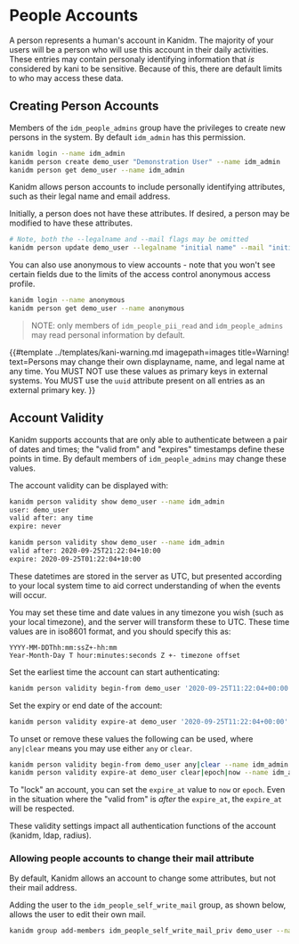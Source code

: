 # People Accounts

A person represents a human's account in Kanidm. The majority of your users will be a person who
will use this account in their daily activities. These entries may contain personaly identifying
information that _is_ considered by kani to be sensitive. Because of this, there are default limits
to who may access these data.

## Creating Person Accounts

Members of the `idm_people_admins` group have the privileges to create new persons in the system. By
default `idm_admin` has this permission.

```bash
kanidm login --name idm_admin
kanidm person create demo_user "Demonstration User" --name idm_admin
kanidm person get demo_user --name idm_admin
```

Kanidm allows person accounts to include personally identifying attributes, such as their legal name
and email address.

Initially, a person does not have these attributes. If desired, a person may be modified to have
these attributes.

```bash
# Note, both the --legalname and --mail flags may be omitted
kanidm person update demo_user --legalname "initial name" --mail "initial@email.address"
```

You can also use anonymous to view accounts - note that you won't see certain fields due to the
limits of the access control anonymous access profile.

```bash
kanidm login --name anonymous
kanidm person get demo_user --name anonymous
```

> NOTE: only members of `idm_people_pii_read` and `idm_people_admins` may read personal information
> by default.

<!-- deno-fmt-ignore-start -->

{{#template ../templates/kani-warning.md
imagepath=images
title=Warning!
text=Persons may change their own displayname, name, and legal name at any time. You MUST NOT use these values as primary keys in external systems. You MUST use the `uuid` attribute present on all entries as an external primary key.
}}

<!-- deno-fmt-ignore-end -->

## Account Validity

Kanidm supports accounts that are only able to authenticate between a pair of dates and times; the
"valid from" and "expires" timestamps define these points in time. By default members of
`idm_people_admins` may change these values.

The account validity can be displayed with:

```bash
kanidm person validity show demo_user --name idm_admin
user: demo_user
valid after: any time
expire: never
```

```bash
kanidm person validity show demo_user --name idm_admin
valid after: 2020-09-25T21:22:04+10:00
expire: 2020-09-25T01:22:04+10:00
```

These datetimes are stored in the server as UTC, but presented according to your local system time
to aid correct understanding of when the events will occur.

You may set these time and date values in any timezone you wish (such as your local timezone), and
the server will transform these to UTC. These time values are in iso8601 format, and you should
specify this as:

```shell
YYYY-MM-DDThh:mm:ssZ+-hh:mm
Year-Month-Day T hour:minutes:seconds Z +- timezone offset
```

Set the earliest time the account can start authenticating:

```bash
kanidm person validity begin-from demo_user '2020-09-25T11:22:04+00:00' --name idm_admin
```

Set the expiry or end date of the account:

```bash
kanidm person validity expire-at demo_user '2020-09-25T11:22:04+00:00' --name idm_admin
```

To unset or remove these values the following can be used, where `any|clear` means you may use
either `any` or `clear`.

```bash
kanidm person validity begin-from demo_user any|clear --name idm_admin
kanidm person validity expire-at demo_user clear|epoch|now --name idm_admin
```

To "lock" an account, you can set the `expire_at` value to `now` or `epoch`. Even in the situation
where the "valid from" is _after_ the `expire_at`, the `expire_at` will be respected.

These validity settings impact all authentication functions of the account (kanidm, ldap, radius).

### Allowing people accounts to change their mail attribute

By default, Kanidm allows an account to change some attributes, but not their mail address.

Adding the user to the `idm_people_self_write_mail` group, as shown below, allows the user to edit
their own mail.

```bash
kanidm group add-members idm_people_self_write_mail_priv demo_user --name idm_admin
```
